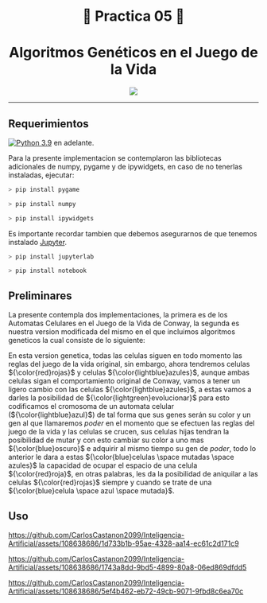 <div align="center">

# 🤖 **Practica 05** 🧬



# **Algoritmos Genéticos en el Juego de la Vida**


</div>



<div align="center">

[![](https://laughingsquid.com/wp-content/uploads/2018/06/Westworld-Intro-LEGO.gif)](https://www.youtube.com/watch?v=fZbusX0dt9o)

</div>

---

## **Requerimientos**

[![Python 3.9](https://img.shields.io/badge/python-3.9-blue.svg)](https://www.python.org/downloads/release/python-390/) en adelante.

Para la presente implementacion se contemplaron las bibliotecas adicionales de numpy, pygame y de ipywidgets, en caso de no tenerlas instaladas, ejecutar:

```C
> pip install pygame
```

```C
> pip install numpy
```

```C
> pip install ipywidgets
```

Es importante recordar tambien que debemos asegurarnos de que tenemos instalado [Jupyter](https://jupyter.org/install).

```C
> pip install jupyterlab
```

```C
> pip install notebook
```

## **Preliminares**
La presente contempla dos implementaciones, la primera es de los Automatas Celulares en el Juego de la Vida de Conway, la segunda es
nuestra version modificada del mismo en el que incluimos algoritmos geneticos la cual consiste de lo siguiente:

En esta version genetica, todas las celulas siguen en todo momento las reglas del juego de la vida original, sin embargo, 
ahora tendremos celulas ${\color{red}rojas}$ y celulas ${\color{lightblue}azules}$, aunque ambas celulas sigan el comportamiento original
de Conway, vamos a tener un ligero cambio con las celulas ${\color{lightblue}azules}$, a estas vamos a darles la posibilidad de ${\color{lightgreen}evolucionar}$
para esto codificamos el cromosoma de un automata celular (${\color{lightblue}azul}$) de tal forma que sus genes serán su color y un gen al que llamaremos $poder$
en el momento que se efectuen las reglas del juego de la vida y las celulas se crucen, sus celulas hijas tendran la posibilidad de mutar y con esto cambiar su color 
a uno mas ${\color{blue}oscuro}$  e adquirir al mismo tiempo su gen de $poder$, todo lo anterior le dara a estas ${\color{blue}celulas \space mutadas \space azules}$ la capacidad 
de ocupar el espacio de una celula ${\color{red}roja}$, en otras palabras, les da la posibilidad de aniquilar a las celulas ${\color{red}rojas}$  siempre y cuando se trate de una 
${\color{blue}celula \space azul \space mutada}$.

## **Uso**

<!---
Ejemplo De Uso Notebook
-->

https://github.com/CarlosCastanon2099/Inteligencia-Artificial/assets/108638686/1d733b1b-95ae-4328-aa14-ec61c2d171c9



<!---
Ejemplo Conway Normal
-->

https://github.com/CarlosCastanon2099/Inteligencia-Artificial/assets/108638686/1743a8dd-9bd5-4899-80a8-06ed869dfdd5




<!---
Ejemplo Conway Genetico
-->

https://github.com/CarlosCastanon2099/Inteligencia-Artificial/assets/108638686/5ef4b462-eb72-49cb-9071-9fbd8c6ea70c

